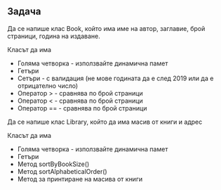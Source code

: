 ## Задача

Да се напише клас Book, който има име на автор, заглавие, брой страници, година на издаване. 

Класът да има 

- Голяма четворка - използвайте динамична памет
- Гетъри 
- Сетъри - с валидация (не мове годината да е след 2019 или да е отрицателно число)
- Оператор > - сравнява по брой страници
- Оператор < - сравнява по брой страници
- Оператор == - сравнява по брой страници



Да се напише клас Library, който да има масив от книги и адрес

Класът да има

- Голяма четворка - използвайте динамична памет
- Гетъри
- Метод sortByBookSize()
- Метод sortAlphabeticalOrder()
- Метод за принтиране на масива от книги